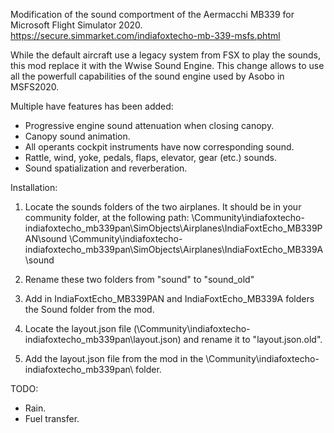 Modification of the sound comportment of the Aermacchi MB339 for Microsoft Flight Simulator 2020.
https://secure.simmarket.com/indiafoxtecho-mb-339-msfs.phtml

While the default aircraft use a legacy system from FSX to play the sounds, this mod replace it with the Wwise Sound Engine. This change allows to use all the powerfull capabilities of the sound engine used by Asobo in MSFS2020.

Multiple have features has been added:
- Progressive engine sound attenuation when closing canopy.
- Canopy sound animation.
- All operants cockpit instruments have now corresponding sound.
- Rattle, wind, yoke, pedals, flaps, elevator, gear (etc.) sounds.
- Sound spatialization and reverberation.

Installation:
1) Locate the sounds folders of the two airplanes. It should be in your community folder, at the following path:
\Community\indiafoxtecho-indiafoxtecho_mb339pan\SimObjects\Airplanes\IndiaFoxtEcho_MB339PAN\sound
\Community\indiafoxtecho-indiafoxtecho_mb339pan\SimObjects\Airplanes\IndiaFoxtEcho_MB339A\sound

2) Rename these two folders from "sound" to "sound_old"
3) Add in IndiaFoxtEcho_MB339PAN and IndiaFoxtEcho_MB339A folders the Sound folder from the mod.
4) Locate the layout.json file (\Community\indiafoxtecho-indiafoxtecho_mb339pan\layout.json) and rename it to "layout.json.old".
5) Add the layout.json file from the mod in the \Community\indiafoxtecho-indiafoxtecho_mb339pan\ folder.


TODO:
- Rain.
- Fuel transfer.
